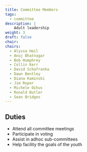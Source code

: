 ```yaml
---
title: Committee Members
tags:
  - committee
description: |
    Adult leadership
weight: 3
draft: false
chair:
chairs:
  - Alyssa Heil
  - Anuj Bhatnagar
  - Bob Humphrey
  - Collin Kerr
  - David Schafranka
  - Dawn Bentley
  - Diana Kaminski
  - Jim Roper
  - Michele Oihus
  - Ronald Butler
  - Sean Bridges
---
```


## Duties

- Attend all committee meetings
- Participate in voting
- Assist in adhoc sub-committees
- Help facility the goals of the youth
